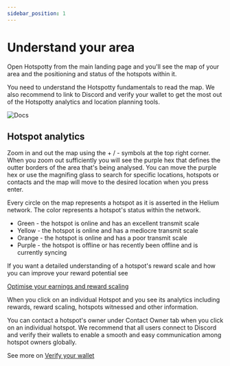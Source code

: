 ```yaml
---
sidebar_position: 1
---
```


# Understand your area

Open Hotspotty from the main landing page and you'll see the map of your area and the positioning and status of the hotspots within it.  

You need to understand the Hotspotty fundamentals to read the map. We also recommend to link to Discord and verify your wallet to get the most out of the Hotspotty analytics and location planning tools.

![Docs](/img/docs/getting-started/verify-your-wallet/understand-your-area1.png)

## Hotspot analytics 

Zoom in and out the map using the + / - symbols at the top right corner. When you zoom out sufficiently you will see the purple hex that defines the outter borders of the area that's being analysed. You can move the purple hex or use the magnifing glass to search for specific locations, hotspots or contacts and the map will move to the desired location when you press enter.  

Every circle on the map represents a hotspot as it is asserted in the Helium network. The color represents a hotspot's status within the network. 

- Green - the hotspot is online and has an excellent transmit scale
- Yellow - the hotspot is online and has a mediocre transmit scale 
- Orange - the hotspot is online and has a poor transmit scale
- Purple - the hotspot is offline or has recently been offline and is currently syncing

If you want a detailed understanding of a hotspot's reward scale and how you can improve your reward potential see

[Optimise your earnings and reward scaling](../expand-the-network/optimise-you-earnings-and-reward-scaling.md)

When you click on an individual Hotspot and you see its analytics including rewards, reward scaling, hotspots witnessed and other information. 

You can contact a hotspot's owner under Contact Owner tab when you click on an individual hotspot. We recommend that all users connect to Discord and verify their wallets to enable a smooth and easy communication among hotspot owners globally. 

See more on [Verify your wallet](verify-your-wallet.md)


